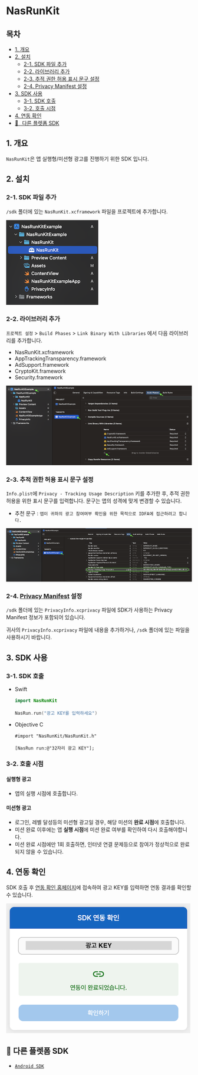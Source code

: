 # NasRunKit

## 목차
- [1. 개요](#1-개요)
- [2. 설치](#2-설치)
  - [2-1. SDK 파일 추가](#2-1-sdk-파일-추가)
  - [2-2. 라이브러리 추가](#2-2-라이브러리-추가)
  - [2-3. 추적 권한 허용 표시 문구 설정](#2-3-추적-권한-허용-표시-문구-설정)
  - [2-4. Privacy Manifest 설정](#2-4-privacy-manifest-설정)
- [3. SDK 사용](#3-sdk-사용)
  - [3-1. SDK 호출](#3-1-sdk-호출)
  - [3-2. 호출 시점](#3-2-호출-시점)
- [4. 연동 확인](#4-연동-확인)
- [🔗⠀다른 플렛폼 SDK](#-다른-플렛폼-sdk)

## 1. 개요
`NasRunKit`은 앱 실행형/미션형 광고를 진행하기 위한 SDK 입니다.

## 2. 설치

### 2-1. SDK 파일 추가
`/sdk` 폴더에 있는 `NasRunKit.xcframework` 파일을 프로젝트에 추가합니다.

![SDK 파일 추가](img/add_sdk_file.png)

### 2-2. 라이브러리 추가
`프로젝트 설정` > `Build Phases` > `Link Binary With Libraries` 에서 다음 라이브러리를 추가합니다.

- NasRunKit.xcframework
- AppTrackingTransparency.framework
- AdSupport.framework
- CryptoKit.framework
- Security.framework

![Link Binary](img/link_library.png)

### 2-3. 추적 권한 허용 표시 문구 설정

`Info.plist`에 `Privacy - Tracking Usage Description` 키를 추가한 후, 추적 권한 허용을 위한 표시 문구를 입력합니다. 문구는 앱의 성격에 맞게 변경할 수 있습니다.

- 추천 문구 : `앱이 귀하의 광고 참여여부 확인을 위한 목적으로 IDFA에 접근하려고 합니다.`

![](img/info_privacy_tracking.png)

### 2-4. [Privacy Manifest](https://developer.apple.com/documentation/bundleresources/privacy_manifest_files) 설정

`/sdk` 폴더에 있는 `PrivacyInfo.xcprivacy` 파일에 SDK가 사용하는 Privacy Manifest 정보가 포함되어 있습니다.

귀사의 `PrivacyInfo.xcprivacy` 파일에 내용을 추가하거나, `/sdk` 폴더에 있는 파일을 사용하시기 바랍니다.

## 3. SDK 사용

### 3-1. SDK 호출
- Swift
  ```swift
  import NasRunKit

  NasRun.run("광고 KEY를 입력하세요")
  ```
  
- Objective C
  ```objc
  #import "NasRunKit/NasRunKit.h"

  [NasRun run:@"32자리 광고 KEY"];
  ```

### 3-2. 호출 시점

#### 실행형 광고
- 앱의 실행 시점에 호출합니다.

#### 미션형 광고
- 로그인, 레벨 달성등의 미션형 광고일 경우, 해당 미션의 **완료 시점**에 호출합니다.
- 미션 완료 이후에는 앱 **실행 시점**에 미션 완료 여부를 확인하여 다시 호출해야합니다.
- 미션 완료 시점에만 1회 호출하면, 인터넷 연결 문제등으로 참여가 정상적으로 완료되지 않을 수 있습니다.

## 4. 연동 확인

SDK 호출 후 [연동 확인 홈페이지](https://ow.appang.kr/sdk/connected)에 접속하여 광고 KEY를 입력하면 연동 결과를 확인할 수 있습니다.

![](img/check_connected.png)

## 🔗 다른 플렛폼 SDK
- [`Android SDK`](https://github.com/mafin-global/nas-run-android)
